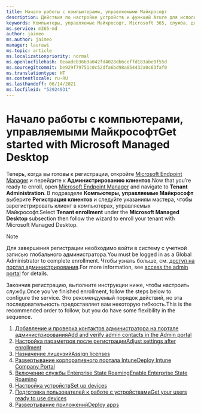 ```yaml
---
title: Начало работы с компьютерами, управляемыми Майкрософт
description: Действия по настройке устройств и функций Azure для использования службы
keywords: Компьютеры, управляемые Майкрософт, Microsoft 365, служба, документация
ms.service: m365-md
author: jaimeo
ms.author: jaimeo
manager: laurawi
ms.topic: article
ms.localizationpriority: normal
ms.openlocfilehash: 0eaadeb36b3a042fd4028db6ceffd183abe0f55d
ms.sourcegitcommit: be929f79751c0c52dfa6bd98a854432a0c63faf0
ms.translationtype: HT
ms.contentlocale: ru-RU
ms.lasthandoff: 06/14/2021
ms.locfileid: "52924931"
---
```

# <a name="get-started-with-microsoft-managed-desktop"></a><span data-ttu-id="aec63-104">Начало работы с компьютерами, управляемыми Майкрософт</span><span class="sxs-lookup"><span data-stu-id="aec63-104">Get started with Microsoft Managed Desktop</span></span>

<span data-ttu-id="aec63-105">Теперь, когда вы готовы к регистрации, откройте [Microsoft Endpoint Manager](https://endpoint.microsoft.com/) и перейдите к **Администрированию клиентов**.</span><span class="sxs-lookup"><span data-stu-id="aec63-105">Now that you’re ready to enroll, open [Microsoft Endpoint Manager](https://endpoint.microsoft.com/) and navigate to **Tenant Administration**.</span></span> <span data-ttu-id="aec63-106">В подразделе **Компьютеры, управляемые Майкрософт** выберите **Регистрация клиентов** и следуйте указаниям мастера, чтобы зарегистрировать клиент в компьютерах, управляемых Майкрософт.</span><span class="sxs-lookup"><span data-stu-id="aec63-106">Select **Tenant enrollment** under the **Microsoft Managed Desktop** subsection then follow the wizard to enroll your tenant with Microsoft Managed Desktop.</span></span>

> [!NOTE]
> <span data-ttu-id="aec63-107">Для завершения регистрации необходимо войти в систему с учетной записью глобального администратора.</span><span class="sxs-lookup"><span data-stu-id="aec63-107">You must be logged in as a Global Administrator to complete enrollment.</span></span> <span data-ttu-id="aec63-108">Чтобы узнать больше, см. [доступ на портал администрирования](access-admin-portal.md).</span><span class="sxs-lookup"><span data-stu-id="aec63-108">For more information, see [access the admin portal](access-admin-portal.md) for details.</span></span>

<span data-ttu-id="aec63-109">Закончив регистрацию, выполните инструкции ниже, чтобы настроить службу.</span><span class="sxs-lookup"><span data-stu-id="aec63-109">Once you’ve finished enrollment, follow the steps below to configure the service.</span></span> <span data-ttu-id="aec63-110">Это рекомендуемый порядок действий, но эта последовательность предоставляет вам некоторую гибкость.</span><span class="sxs-lookup"><span data-stu-id="aec63-110">This is the recommended order to follow, but you do have some flexibility in the sequence.</span></span> 

1. [<span data-ttu-id="aec63-111">Добавление и проверка контактов администратора на портале администрирования</span><span class="sxs-lookup"><span data-stu-id="aec63-111">Add and verify admin contacts in the Admin portal</span></span>](add-admin-contacts.md)
2. [<span data-ttu-id="aec63-112">Настройка параметров после регистрации</span><span class="sxs-lookup"><span data-stu-id="aec63-112">Adjust settings after enrollment</span></span>](conditional-access.md)
3. [<span data-ttu-id="aec63-113">Назначение лицензий</span><span class="sxs-lookup"><span data-stu-id="aec63-113">Assign licenses</span></span>](assign-licenses.md)
4. [<span data-ttu-id="aec63-114">Развертывание корпоративного портала Intune</span><span class="sxs-lookup"><span data-stu-id="aec63-114">Deploy Intune Company Portal</span></span>](company-portal.md)
5. [<span data-ttu-id="aec63-115">Включение службы Enterprise State Roaming</span><span class="sxs-lookup"><span data-stu-id="aec63-115">Enable Enterprise State Roaming</span></span>](enterprise-state-roaming.md)
6. [<span data-ttu-id="aec63-116">Настройка устройств</span><span class="sxs-lookup"><span data-stu-id="aec63-116">Set up devices</span></span>](set-up-devices.md)
7. [<span data-ttu-id="aec63-117">Подготовка пользователей к работе с устройствами</span><span class="sxs-lookup"><span data-stu-id="aec63-117">Get your users ready to use devices</span></span>](get-started-devices.md)
8. [<span data-ttu-id="aec63-118">Развертывание приложений</span><span class="sxs-lookup"><span data-stu-id="aec63-118">Deploy apps</span></span>](deploy-apps.md)
